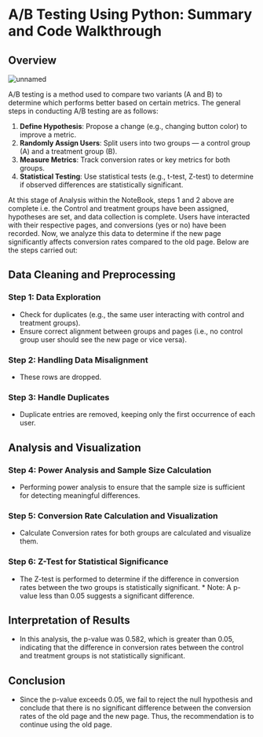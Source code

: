 # A/B Testing Using Python: Summary and Code Walkthrough

## Overview
![unnamed](https://github.com/user-attachments/assets/37645c90-9b98-4702-9dca-48873edb05ba)

A/B testing is a method used to compare two variants (A and B) to determine which performs better based on certain metrics. 
The general steps in conducting A/B testing are as follows:

1. **Define Hypothesis**: Propose a change (e.g., changing button color) to improve a metric.
2. **Randomly Assign Users**: Split users into two groups — a control group (A) and a treatment group (B).
3. **Measure Metrics**: Track conversion rates or key metrics for both groups.
4. **Statistical Testing**: Use statistical tests (e.g., t-test, Z-test) to determine if observed differences are statistically significant.

At this stage of Analysis within the NoteBook, steps 1 and 2 above are complete i.e. the Control and treatment groups have been assigned, hypotheses are set, and data collection is complete. Users have interacted with their respective pages, and conversions (yes or no) have been recorded. Now, we analyze this data to determine if the new page significantly affects conversion rates compared to the old page. Below are the steps carried out:

## Data Cleaning and Preprocessing

### Step 1: Data Exploration
* Check for duplicates (e.g., the same user interacting with control and treatment groups).
* Ensure correct alignment between groups and pages (i.e., no control group user should see the new page or vice versa).

### Step 2: Handling Data Misalignment
* These rows are dropped.

### Step 3: Handle Duplicates
* Duplicate entries are removed, keeping only the first occurrence of each user.

## Analysis and Visualization
### Step 4: Power Analysis and Sample Size Calculation
* Performing power analysis to ensure that the sample size is sufficient for detecting meaningful differences.

### Step 5: Conversion Rate Calculation and Visualization
* Calculate Conversion rates for both groups are calculated and visualize them.

### Step 6: Z-Test for Statistical Significance
* The Z-test is performed to determine if the difference in conversion rates between the two groups is statistically significant.   * Note: A p-value less than 0.05 suggests a significant difference.

## Interpretation of Results
* In this analysis, the p-value was 0.582, which is greater than 0.05, indicating that the difference in conversion rates between the control and treatment groups is not statistically significant.

## Conclusion
* Since the p-value exceeds 0.05, we fail to reject the null hypothesis and conclude that there is no significant difference between the conversion rates of the old page and the new page. Thus, the recommendation is to continue using the old page.
